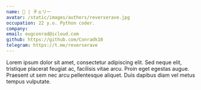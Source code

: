 ```yaml
---
name: 🍒 | チェリー
avatar: /static/images/authors/reverserave.jpg
occupation: 22 y.o. Python coder.
company:
email: eugconrad@icloud.com
github: https://github.com/Conradk10
telegram: https://t.me/reverserave
---
```


Lorem ipsum dolor sit amet, consectetur adipiscing elit. Sed neque elit, tristique placerat feugiat ac, facilisis vitae arcu. Proin eget egestas augue. Praesent ut sem nec arcu pellentesque aliquet. Duis dapibus diam vel metus tempus vulputate.
